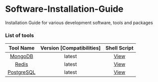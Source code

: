 # Software-Installation-Guide

Installation Guide for various development software, tools and packages

### List of tools

| Tool Name  | Version [Compatibilities]  | Shell Script |
|:-:|:-:|:-:|
| [MongoDB](./tools/mongodb/README.md)  | latest  | [View](./tools/mongodb) |
| [Redis](./tools/Redis/README.md)      | latest  | [View](./tools/Redis)    |
| [PostgreSQL](./tools/postgresql/README.md)| latest | [View](./tools/postgresql) |